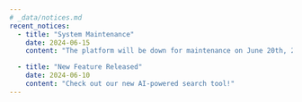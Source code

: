 ```yaml
---
# _data/notices.md
recent_notices:
  - title: "System Maintenance"
    date: 2024-06-15
    content: "The platform will be down for maintenance on June 20th, 2-4 AM UTC."

  - title: "New Feature Released"
    date: 2024-06-10
    content: "Check out our new AI-powered search tool!"
---
```

